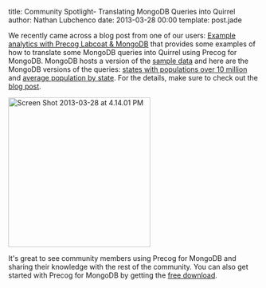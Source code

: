 title: Community Spotlight- Translating MongoDB Queries into Quirrel
author: Nathan Lubchenco
date: 2013-03-28 00:00
template: post.jade

<p>We recently came across a blog post from one of our users: <a href="http://www.bobbriody.com/blog/2013/03/27/example-analytics-with-precog-labcoat-mongodb/">Example analytics with Precog Labcoat &amp; MongoDB</a> that provides some examples of how to translate some MongoDB queries into Quirrel using Precog for MongoDB.  MongoDB hosts a version of the <a href="http://media.mongodb.org/zips.json">sample data</a> and here are the MongoDB versions of the queries:  <a href="http://docs.mongodb.org/manual/tutorial/aggregation-examples/#states-with-populations-over-10-million">states with populations over 10 million</a> and <a href="http://docs.mongodb.org/manual/tutorial/aggregation-examples/#average-city-population-by-state">average population by state</a>. For the details, make sure to check out the <a href="http://www.bobbriody.com/blog/2013/03/27/example-analytics-with-precog-labcoat-mongodb/">blog post</a>.</p>
<a href="http://www.bobbriody.com/blog/2013/03/27/example-analytics-with-precog-labcoat-mongodb/"><img alt="Screen Shot 2013-03-28 at 4.14.01 PM" src="/blog/images/Screen-Shot-2013-03-28-at-4.14.01-PM-285x300.png" width="285" height="300" /></a>
<p>It's great to see community members using Precog for MongoDB and sharing their knowledge with the rest of the community.  You can also get started with Precog for MongoDB by getting the <a href="http://www.precog.com/editions/precog-for-mongodb">free download</a>.</p>